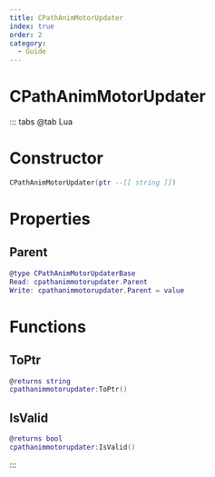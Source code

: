```yaml
---
title: CPathAnimMotorUpdater
index: true
order: 2
category:
  - Guide
---
```


# CPathAnimMotorUpdater

::: tabs
@tab Lua
# Constructor
```lua
CPathAnimMotorUpdater(ptr --[[ string ]])
```
# Properties
## Parent 
```lua
@type CPathAnimMotorUpdaterBase
Read: cpathanimmotorupdater.Parent
Write: cpathanimmotorupdater.Parent = value
```
# Functions
## ToPtr
```lua
@returns string
cpathanimmotorupdater:ToPtr()
```
## IsValid
```lua
@returns bool
cpathanimmotorupdater:IsValid()
```

:::